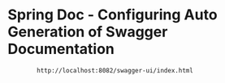 #  Spring Doc - Configuring Auto Generation of Swagger Documentation

            http://localhost:8082/swagger-ui/index.html